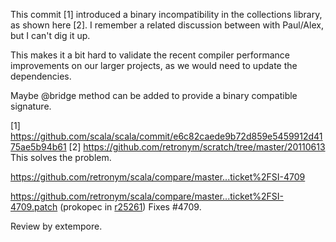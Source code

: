 This commit [1] introduced a binary incompatibility in the collections
library, as shown here [2]. I remember a related discussion between
with Paul/Alex, but I can't dig it up.

This makes it a bit hard to validate the recent compiler performance
improvements on our larger projects, as we would need to update the
dependencies.

Maybe @bridge method can be added to provide a binary compatible signature.

[1] https://github.com/scala/scala/commit/e6c82caede9b72d859e5459912d4175ae5b94b61
[2] https://github.com/retronym/scratch/tree/master/20110613
This solves the problem.

https://github.com/retronym/scala/compare/master...ticket%2FSI-4709

https://github.com/retronym/scala/compare/master...ticket%2FSI-4709.patch
(prokopec in [r25261](https://codereview.scala-lang.org/fisheye/changelog/scala-svn?cs=25261)) Fixes #4709.

Review by extempore.
